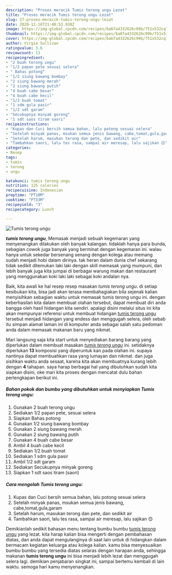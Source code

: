 ```yaml
---
description: "Proses meracik Tumis terong ungu Lezat"
title: "Proses meracik Tumis terong ungu Lezat"
slug: 27-proses-meracik-tumis-terong-ungu-lezat
date: 2020-12-16T21:48:53.938Z
image: https://img-global.cpcdn.com/recipes/ba6fa4332626c99b/751x532cq70/tumis-terong-ungu-foto-resep-utama.jpg
thumbnail: https://img-global.cpcdn.com/recipes/ba6fa4332626c99b/751x532cq70/tumis-terong-ungu-foto-resep-utama.jpg
cover: https://img-global.cpcdn.com/recipes/ba6fa4332626c99b/751x532cq70/tumis-terong-ungu-foto-resep-utama.jpg
author: Virgie Sullivan
ratingvalue: 3.6
reviewcount: 13
recipeingredient:
- "2 buah terong ungu"
- "1/2 papan pete sesuai selera"
- " Bahas potong"
- "1/2 siung bawang bombay"
- "2 siung bawang merah"
- "2 siung bawang putih"
- "4 buah cabe besar"
- "4 buah cabe kecil"
- "1/2 buah tomat"
- "1 sdm gula pasir"
- "1/2 sdt garam"
- "Secukupnya minyak goreng"
- "1 sdt saos tiram saori"
recipeinstructions:
- "Kupas dan Cuci bersih semua bahan, lalu potong sesuai selera"
- "Setelah minyak panas, msukan semua jenis bawang, cabe,tomat,gula,garam"
- "Setelah harum, masukan terong dan pete, dan sedikit air"
- "Tambahkan saori, lalu tes rasa, sampai air meresap, lalu sajikan 😊"
categories:
- Resep
tags:
- tumis
- terong
- ungu

katakunci: tumis terong ungu 
nutrition: 125 calories
recipecuisine: Indonesian
preptime: "PT10M"
cooktime: "PT33M"
recipeyield: "3"
recipecategory: Lunch

---
```



![Tumis terong ungu](https://img-global.cpcdn.com/recipes/ba6fa4332626c99b/751x532cq70/tumis-terong-ungu-foto-resep-utama.jpg)

<b><i>tumis terong ungu</i></b>, Memasak menjadi sebuah kegemaran yang menyenangkan dilakukan oleh banyak kalangan. tidaklah hanya para bunda, sebagian cowok juga banyak yang berminat dengan kegemaran ini. walau hanya untuk sekedar bersenang senang dengan kolega atau memang sudah menjadi hobi dalam dirinya. tak heran dalam dunia chef sekarang tidak sedikit ditemukan laki laki dengan skill memasak yang mumpuni, dan lebih banyak juga kita jumpai di berbagai warung makan dan restaurant yang menggunakan koki laki laki sebagai koki andalan nya.

Baik, kita awali ke hal resep resep masakan <i>tumis terong ungu</i>. di setiap kesibukan kita, bisa jadi akan terasa membahagiakan bila sejenak kalian menyisihkan sebagian waktu untuk memasak tumis terong ungu ini. dengan keberhasilan kita dalam membuat olahan tersebut, dapat membuat diri anda bangga oleh hasil hidangan kita sendiri. apalagi disini melalui situs ini kita akan mempunyai referensi untuk membuat hidangan <u>tumis terong ungu</u> tersebut menjadi hidangan yang endess dan menggugah selera, oleh sebab itu simpan alamat laman ini di komputer anda sebagai salah satu pedoman anda dalam memasak makanan baru yang nikmat.




Mari langsung saja kita start untuk menyediakan barang barang yang diperlukan dalam membuat masakan <u><i>tumis terong ungu</i></u> ini. setidaknya diperlukan <b>13</b> komposisi yang diperuntuk kan pada olahan ini. supaya nantinya dapat membuahkan rasa yang lumayan dan nikmat. dan juga sisihkan waktu anda sesaat, karena kita akan membuatnya kurang lebih dengan <b>4</b> tahapan. saya harap berbagai hal yang dibutuhkan sudah kita siapkan disini, oke mari kita proses dengan mencatat dulu bahan perlengkapan berikut ini.

<!--inarticleads1-->

##### Bahan pokok dan bumbu yang dibutuhkan untuk menyiapkan Tumis terong ungu:

1. Gunakan 2 buah terong ungu
1. Sediakan 1/2 papan pete, sesuai selera
1. Siapkan  Bahas potong
1. Gunakan 1/2 siung bawang bombay
1. Gunakan 2 siung bawang merah
1. Gunakan 2 siung bawang putih
1. Gunakan 4 buah cabe besar
1. Ambil 4 buah cabe kecil
1. Sediakan 1/2 buah tomat
1. Sediakan 1 sdm gula pasir
1. Ambil 1/2 sdt garam
1. Sediakan Secukupnya minyak goreng
1. Siapkan 1 sdt saos tiram (saori)




<!--inarticleads2-->

##### Cara mengolah Tumis terong ungu:

1. Kupas dan Cuci bersih semua bahan, lalu potong sesuai selera
1. Setelah minyak panas, msukan semua jenis bawang, cabe,tomat,gula,garam
1. Setelah harum, masukan terong dan pete, dan sedikit air
1. Tambahkan saori, lalu tes rasa, sampai air meresap, lalu sajikan 😊




Demikianlah sedikit bahasan menu tentang bumbu bumbu <u>tumis terong ungu</u> yang lezat. kita harap kalian bisa mengerti dengan pembahasan diatas, dan anda dapat mengulanginya di saat lain untuk di hidangkan dalam bermacam kegiatan keluarga atau kolega kalian. kamu bisa menyesuaikan bumbu bumbu yang tersedia diatas selaras dengan harapan anda, sehingga makanan <b>tumis terong ungu</b> ini bisa menjadi lebih lezat dan menggugah selera lagi. demikian penjabaran singkat ini, sampai bertemu kembali di lain waktu. semoga hari kamu menyenangkan.
